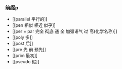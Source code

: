 ### 前缀p

- [[parallel 平行的]]
- [[pen 相似 相近 似乎]]
- [[per = par 完全 彻底  通  全  加强语气  过 高(化学名称)]]
- [[poly 多]]
- [[post 后]]
- [[pre  先 前 预先]]
- [[prim 最初]]
- [[pseudo 假]]